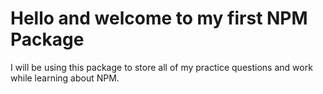 # Hello and welcome to my first NPM Package

I will be using this package to store all of my practice questions and work while learning about NPM.

